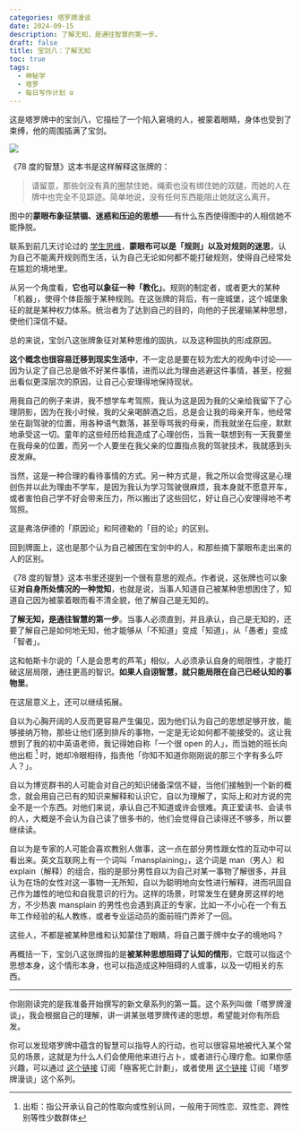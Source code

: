```yaml
---
categories: 塔罗牌漫谈
date: 2024-09-15
description: 了解无知，是通往智慧的第一步。
draft: false
title: 宝剑八：了解无知
toc: true
tags:
  - 神秘学
  - 塔罗
  - 每日写作计划 α
---
```


这是塔罗牌中的宝剑八，它描绘了一个陷入窘境的人，被蒙着眼睛，身体也受到了束缚，他的周围插满了宝剑。

![](https://image.guhub.cn/blog/2024/eight-of-swords.jpg)

《78 度的智慧》这本书是这样解释这张牌的：

> 请留意，那些剑没有真的圈禁住她，绳索也没有绑住她的双腿，而她的人在牌中也完全不见踪迹。简单地说，没有任何东西能阻止她就这么离开。

图中的**蒙眼布象征禁锢、迷惑和压迫的思想**——有什么东西使得图中的人相信她不能挣脱。

联系到前几天讨论过的 [学生思维](/posts/挣扎地摆脱学生思维/)，**蒙眼布可以是「规则」以及对规则的迷思**，认为自己不能离开规则而生活，认为自己无论如何都不能打破规则，使得自己经常处在尴尬的境地里。

从另一个角度看，**它也可以象征一种「教化」**。规则的制定者，或者更大的某种「机器」，使得个体臣服于某种规则。在这张牌的背后，有一座城堡，这个城堡象征的就是某种权力体系。统治者为了达到自己的目的，向他的子民灌输某种思想，使他们深信不疑。

总的来说，宝剑八这张牌象征对某种思维的固执，以及这种固执的形成原因。

**这个概念也很容易迁移到现实生活中**，不一定总是要在较为宏大的视角中讨论——因为认定了自己总是做不好某件事情，进而以此为理由逃避这件事情，甚至，挖掘出看似更深层次的原因，让自己心安理得地保持现状。

用我自己的例子来讲，我不想学车考驾照，我认为这是因为我的父亲给我留下了心理阴影，因为在我小时候，我的父亲喝醉酒之后，总是会让我的母亲开车，他经常坐在副驾驶的位置，用各种语气数落，甚至辱骂我的母亲，而我就坐在后座，默默地承受这一切。童年的这些经历给我造成了心理创伤，当我一联想到有一天我要坐在我母亲的位置，而另一个人要坐在我父亲的位置指点我的驾驶技术，我就感到头皮发麻。

当然，这是一种合理的看待事情的方式。另一种方式是，我之所以会觉得这是心理创伤并以此为理由不学车，是因为我认为学习驾驶很麻烦，我本身就不愿意开车，或者害怕自己学不好会带来压力，所以搬出了这些回忆，好让自己心安理得地不考驾照。

这是弗洛伊德的「原因论」和阿德勒的「目的论」的区别。

回到牌面上，这也是那个认为自己被困在宝剑中的人，和那些摘下蒙眼布走出来的人的区别。

《78 度的智慧》这本书里还提到一个很有意思的观点。作者说，这张牌也可以象征**对自身所处情况的一种觉知**，也就是说，当事人知道自己被某种思想困住了，知道自己因为被蒙着眼而看不清全貌，他了解自己是无知的。

**了解无知，是通往智慧的第一步**。当事人必须直到，并且承认，自己是无知的，还要了解自己是如何地无知，他才能够从「不知道」变成「知道」，从「愚者」变成「智者」。

这和帕斯卡尔说的「人是会思考的芦苇」相似，人必须承认自身的局限性，才能打破这层局限，通往更高的智识。**如果人自诩智慧，就只能局限在自己已经认知的事物里**。

在这层意义上，还可以继续拓展。

自以为心胸开阔的人反而更容易产生偏见，因为他们认为自己的思想足够开放，能够接纳万物，那些让他们感到排斥的事物，一定是无论如何都不能接受的。这让我想到了我的初中英语老师，我记得她自称「一个很 open 的人」，而当她的班长向他出柜 [^1] 时，她却冷眼相待，指责他「你知不知道你刚刚说的那三个字有多么吓人？」。

自以为博览群书的人可能会对自己的知识储备深信不疑，当他们接触到一个新的概念，就会用自己已有的知识来解释和认识它，自以为理解了，实际上和对方说的完全不是一个东西。对他们来说，承认自己不知道或许会很难。真正爱读书、会读书的人，大概是不会认为自己读了很多书的，他们会觉得自己读得还不够多，所以要继续读。

自以为是专家的人可能会喜欢教别人做事，这一点在部分男性跟女性的互动中可以看出来。英文互联网上有一个词叫「mansplaining」，这个词是 man（男人）和 explain（解释）的组合，指的是部分男性自以为自己对某一事物了解很多，并且认为在场的女性对这一事物一无所知，自以为聪明地向女性进行解释，进而巩固自己作为雄性的地位和自我意识的行为。这样的场景，时常发生在健身房这样的地方，不少热衷 mansplain 的男性也会遇到真正的专家，比如一不小心在一个有五年工作经验的私人教练，或者专业运动员的面前班门弄斧了一回。

这些人，不都是被某种思维和认知蒙住了眼睛，将自己置于牌中女子的境地吗？

再概括一下，宝剑八这张牌指的是**被某种思想阻碍了认知的情形**，它既可以指这个思想本身，这个情形本身，也可以指造成这种阻碍的人或事，以及一切相关的东西。

---

你刚刚读完的是我准备开始撰写的新文章系列的第一篇。这个系列叫做「塔罗牌漫谈」，我会根据自己的理解，讲一讲某张塔罗牌传递的思想，希望能对你有所启发。

你可以发现塔罗牌中蕴含的智慧可以指导人的行动，也可以很容易地被代入某个常见的场景，这就是为什么人们会使用他来进行占卜，或者进行心理疗愈。如果你感兴趣，可以通过 [这个链接](https://www.geedea.pro/posts/index.xml) 订阅「極客死亡計劃」，或者使用 [这个链接](https://www.geedea.pro/series/塔罗牌漫谈/index.xml) 订阅「塔罗牌漫谈」这个系列。

[^1]: 出柜：指公开承认自己的性取向或性别认同，一般用于同性恋、双性恋、跨性别等性少数群体

